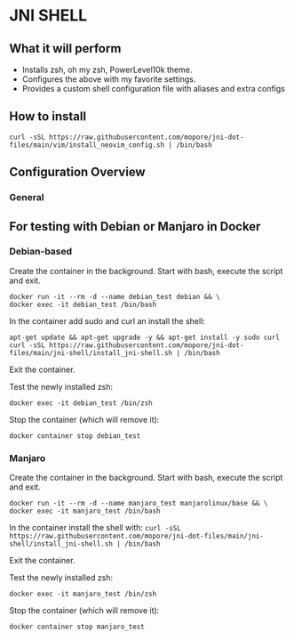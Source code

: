 JNI SHELL
=========

## What it will perform
* Installs zsh, oh my zsh, PowerLevel10k theme.
* Configures the above with my favorite settings.
* Provides a custom shell configuration file with aliases and extra configs

## How to install

```
curl -sSL https://raw.githubusercontent.com/mopore/jni-dot-files/main/vim/install_neovim_config.sh | /bin/bash
```


## Configuration Overview

### General


## For testing with Debian or Manjaro in Docker
### Debian-based
Create the container in the background. Start with bash, execute the script and exit.
```
docker run -it --rm -d --name debian_test debian && \
docker exec -it debian_test /bin/bash
```

In the container add sudo and curl an install the shell:
```
apt-get update && apt-get upgrade -y && apt-get install -y sudo curl
curl -sSL https://raw.githubusercontent.com/mopore/jni-dot-files/main/jni-shell/install_jni-shell.sh | /bin/bash
```
Exit the container.

Test the newly installed zsh:
```
docker exec -it debian_test /bin/zsh 
```

Stop the container (which will remove it):
```
docker container stop debian_test
```

### Manjaro
Create the container in the background. Start with bash, execute the script and exit.
```
docker run -it --rm -d --name manjaro_test manjarolinux/base && \
docker exec -it manjaro_test /bin/bash
```

In the container install the shell with: `curl -sSL https://raw.githubusercontent.com/mopore/jni-dot-files/main/jni-shell/install_jni-shell.sh | /bin/bash`

Exit the container.

Test the newly installed zsh:
```
docker exec -it manjaro_test /bin/zsh 
```

Stop the container (which will remove it):
```
docker container stop manjaro_test
```

